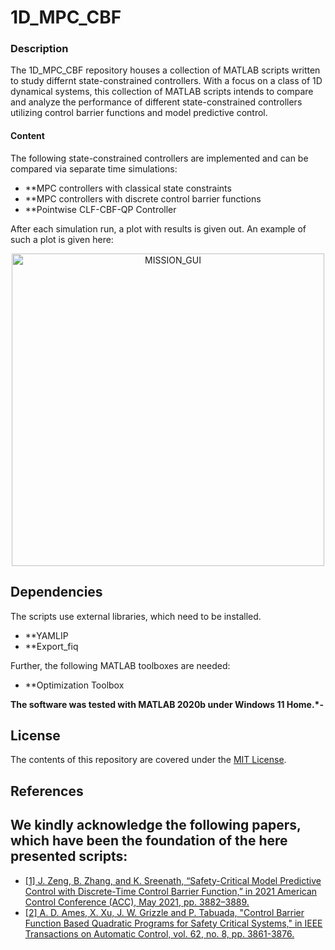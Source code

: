 # 1D_MPC_CBF

### Description
The 1D_MPC_CBF repository houses a collection of MATLAB scripts written to study differnt state-constrained controllers. With a focus on a class of 1D dynamical systems, this collection of MATLAB scripts intends to compare and analyze the performance of different state-constrained controllers utilizing control barrier functions and model predictive control.

#### Content

The following state-constrained controllers are implemented and can be compared via separate time simulations:

- **MPC controllers with classical state constraints
- **MPC controllers with discrete control barrier functions
- **Pointwise CLF-CBF-QP Controller

After each simulation run, a plot with results is given out. An example of such a plot is given here:

<p align=center>
<img src="https://github.com/JohannesAutenrieb/TeamACranfieldUAVSwarm/blob/master/img/GUI_MISSION_OVERVIEW.png" alt="MISSION_GUI" height=500px>
</p>


## Dependencies

The scripts use external libraries, which need to be installed.

- **YAMLIP
- **Export_fiq

Further, the following MATLAB toolboxes are needed:

- **Optimization Toolbox

**The software was tested with MATLAB 2020b under Windows 11 Home.*-** 


## License

The contents of this repository are covered under the [MIT License](LICENSE).


## References

We kindly acknowledge the following papers, which have been the foundation of the here presented scripts:
----------
* [[1] J. Zeng, B. Zhang, and K. Sreenath, “Safety-Critical Model Predictive Control with Discrete-Time Control
Barrier Function,” in 2021 American Control Conference (ACC), May 2021, pp. 3882–3889.](https://ieeexplore.ieee.org/document/9483029)
* [[2] A. D. Ames, X. Xu, J. W. Grizzle and P. Tabuada, "Control Barrier Function Based Quadratic Programs for Safety Critical Systems," in IEEE Transactions on Automatic Control, vol. 62, no. 8, pp. 3861-3876.](https://ieeexplore.ieee.org/document/7782377)
